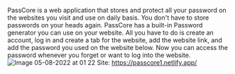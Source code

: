 PassCore is a web application that stores and protect all your password on the websites you visit and use on daily basis. You don't have to store passwords on your heads again. PassCore has a built-in Password generator you can use on your website. All you have to do is create an account, log in and create a tab for the website, add the website link, and add the password you used on the website below. Now you can access the password whenever you forget or want to log into the website.![Image 05-08-2022 at 01 22](https://user-images.githubusercontent.com/72390202/182978258-3cb25a95-1058-47dd-beae-437585d93c5a.JPG)
Site: https://passcore1.netlify.app/

